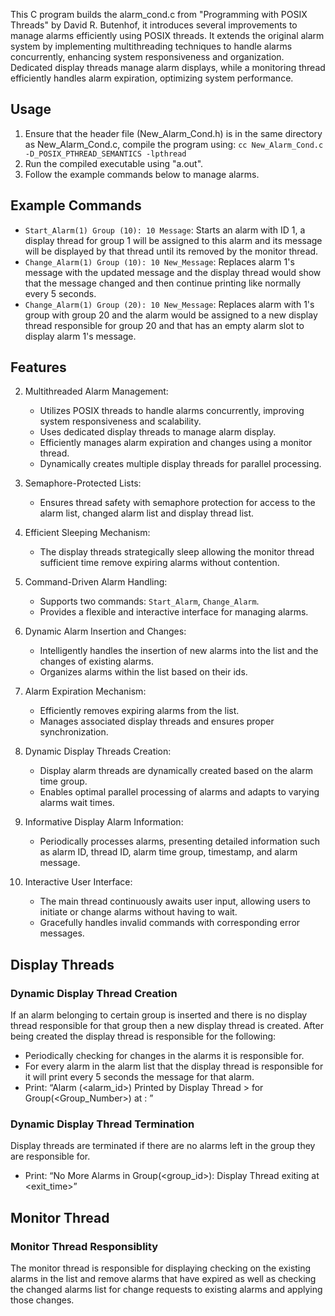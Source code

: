 This C program builds the alarm_cond.c from "Programming with POSIX Threads" by David R. Butenhof, it introduces several improvements to manage alarms efficiently using POSIX threads. It extends the original alarm system by implementing multithreading techniques to handle alarms concurrently, enhancing system responsiveness and organization. Dedicated display threads manage alarm displays, while a monitoring thread efficiently handles alarm expiration, optimizing system performance.

## Usage

1. Ensure that the header file (New_Alarm_Cond.h) is in the same directory as New_Alarm_Cond.c, compile the program using:
    `cc New_Alarm_Cond.c -D_POSIX_PTHREAD_SEMANTICS -lpthread`
2. Run the compiled executable using "a.out".
3. Follow the example commands below to manage alarms.

## Example Commands

- `Start_Alarm(1) Group (10): 10 Message`: Starts an alarm with ID 1, a display thread for group 1 will be assigned to this alarm and its message will be displayed by that thread until its removed by the monitor thread.
- `Change_Alarm(1) Group (10): 10 New_Message`: Replaces alarm 1's message with the updated message and the display thread would show that the message changed and then continue printing like normally every 5 seconds.
- `Change_Alarm(1) Group (20): 10 New_Message`: Replaces alarm with 1's group with group 20 and the alarm would be assigned to a new display thread responsible for group 20 and that has an empty alarm slot to display alarm 1's message.

## Features

2. Multithreaded Alarm Management: 
    - Utilizes POSIX threads to handle alarms concurrently, improving system responsiveness and scalability.
    - Uses dedicated display threads to manage alarm display.
    - Efficiently manages alarm expiration and changes using a monitor thread.
    - Dynamically creates multiple display threads for parallel processing.

2. Semaphore-Protected Lists:
   - Ensures thread safety with semaphore protection for access to the alarm list, changed alarm list and display thread list.

3. Efficient Sleeping Mechanism:
   - The display threads strategically sleep allowing the monitor thread sufficient time remove expiring alarms without contention.

4. Command-Driven Alarm Handling:
   - Supports two commands: `Start_Alarm`, `Change_Alarm`.
   - Provides a flexible and interactive interface for managing alarms.

5. Dynamic Alarm Insertion and Changes:
   - Intelligently handles the insertion of new alarms into the list and the changes of existing alarms.
   - Organizes alarms within the list based on their ids.

6. Alarm Expiration Mechanism:
   - Efficiently removes expiring alarms from the list.
   - Manages associated display threads and ensures proper synchronization.

7. Dynamic Display Threads Creation:
   - Display alarm threads are dynamically created based on the alarm time group.
   - Enables optimal parallel processing of alarms and adapts to varying alarms wait times.

8. Informative Display Alarm Information:
   - Periodically processes alarms, presenting detailed information such as alarm ID, thread ID, alarm time group, timestamp, and alarm message.

9. Interactive User Interface:
   - The main thread continuously awaits user input, allowing users to initiate or change  alarms without having to wait.
   - Gracefully handles invalid commands with corresponding error messages.


## Display Threads

### Dynamic Display Thread Creation

If an alarm belonging to certain group is inserted and there is no display thread responsible for that group then a new display thread is created. After being created the display thread is responsible for the following:

- Periodically checking for changes in the alarms it is responsible for.
- For every alarm in the alarm list that the display thread is responsible for it will print every 5 seconds the message for that alarm.
- Print: “Alarm (<alarm_id>) Printed by Display Thread <thread-id> > for Group(<Group_Number>) at <time>: <time message>”

### Dynamic Display Thread Termination

Display threads are terminated if there are no alarms left in the group they are responsible for.

- Print: “No More Alarms in Group(<group_id>): Display Thread <thread-id> exiting at <exit_time>”

## Monitor Thread

### Monitor Thread Responsiblity

The monitor thread is responsible for displaying checking on the existing alarms in the list and remove alarms that have expired as well as checking the changed alarms list for change requests to existing alarms and applying those changes.
